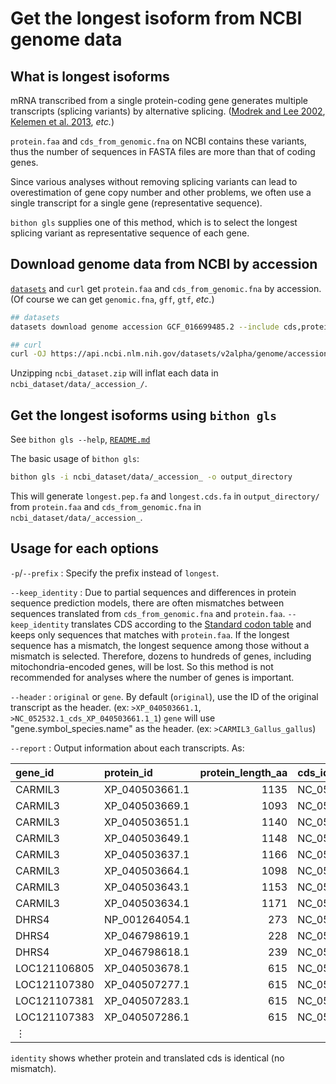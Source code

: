 # Get the longest isoform from NCBI genome data


## What is longest isoforms

mRNA transcribed from a single protein-coding gene generates multiple transcripts (splicing variants) by alternative splicing.
([Modrek and Lee 2002](https://doi.org/10.1038/ng0102-13),
[Kelemen et al. 2013](https://doi.org/10.1016/j.gene.2012.07.083),
*etc.*)

`protein.faa` and `cds_from_genomic.fna` on NCBI contains these variants,
thus the number of sequences in FASTA files are more than that of coding genes.

Since various analyses without removing splicing variants can lead to overestimation of gene copy number and other problems,
we often use a single transcript for a single gene (representative sequence).

`bithon gls` supplies one of this method, which is to select the longest splicing variant as representative sequence of each gene.


## Download genome data from NCBI by accession

[`datasets`](https://www.ncbi.nlm.nih.gov/datasets/docs/v2/download-and-install/)
and `curl` get `protein.faa` and `cds_from_genomic.fna` by accession.
(Of course we can get `genomic.fna`, `gff`, `gtf`, *etc*.)

```sh
## datasets
datasets download genome accession GCF_016699485.2 --include cds,protein

## curl
curl -OJ https://api.ncbi.nlm.nih.gov/datasets/v2alpha/genome/accession/GCF_016699485.2/download?include_annotation_type=CDS_FASTA,PROT_FASTA
```

Unzipping `ncbi_dataset.zip` will inflat each data in `ncbi_dataset/data/_accession_/`.


## Get the longest isoforms using `bithon gls`

See `bithon gls --help`, [`README.md`](https://github.com/ymat2/bithon/blob/main/README.md)

The basic usage of `bithon gls`:

```sh
bithon gls -i ncbi_dataset/data/_accession_ -o output_directory
```

This will generate `longest.pep.fa` and `longest.cds.fa` in `output_directory/`
from `protein.faa` and `cds_from_genomic.fna` in `ncbi_dataset/data/_accession_`.


## Usage for each options

`-p`/`--prefix`
: Specify the prefix instead of `longest`.

`--keep_identity`
: Due to partial sequences and differences in protein sequence prediction models,
  there are often mismatches between sequences translated from `cds_from_genomic.fna` and `protein.faa`.
  `--keep_identity` translates CDS according to the
  [Standard codon table](https://www.ncbi.nlm.nih.gov/Taxonomy/Utils/wprintgc.cgi)
  and keeps only sequences that matches with `protein.faa`.
  If the longest sequence has a mismatch, the longest sequence among those without a mismatch is selected.
  Therefore, dozens to hundreds of genes, including mitochondria-encoded genes, will be lost.
  So this method is not recommended for analyses where the number of genes is important.


`--header`
: `original` or `gene`. By default (`original`), use the ID of the original transcript as the header.
  (ex: `>XP_040503661.1`, `>NC_052532.1_cds_XP_040503661.1_1`)
  `gene` will use "gene.symbol_species.name" as the header.
  (ex: `>CARMIL3_Gallus_gallus`)

`--report`
: Output information about each transcripts. As:

| gene_id | protein_id | protein_length_aa | cds_id | cds_length_bp | identity | species |
| :--- | :--- | ---: | :--- | ---: | :--- | :--- |
| CARMIL3 | XP_040503661.1 | 1135 | NC_052532.1_cds_XP_040503661.1_1 | 3408 | True | Gallus_gallus |
| CARMIL3 | XP_040503669.1 | 1093 | NC_052532.1_cds_XP_040503669.1_2 | 3282 | True | Gallus_gallus |
| CARMIL3 | XP_040503651.1 | 1140 | NC_052532.1_cds_XP_040503651.1_3 | 3423 | True | Gallus_gallus |
| CARMIL3 | XP_040503649.1 | 1148 | NC_052532.1_cds_XP_040503649.1_4 | 3447 | True | Gallus_gallus |
| CARMIL3 | XP_040503637.1 | 1166 | NC_052532.1_cds_XP_040503637.1_5 | 3501 | True | Gallus_gallus |
| CARMIL3 | XP_040503664.1 | 1098 | NC_052532.1_cds_XP_040503664.1_6 | 3297 | True | Gallus_gallus |
| CARMIL3 | XP_040503643.1 | 1153 | NC_052532.1_cds_XP_040503643.1_7 | 3462 | True | Gallus_gallus |
| CARMIL3 | XP_040503634.1 | 1171 | NC_052532.1_cds_XP_040503634.1_8 | 3516 | True | Gallus_gallus |
| DHRS4 | NP_001264054.1 | 273 | NC_052532.1_cds_NP_001264054.1_9  | 822 | True | Gallus_gallus |
| DHRS4 | XP_046798619.1 | 228 | NC_052532.1_cds_XP_046798619.1_10 | 687 | True | Gallus_gallus |
| DHRS4 | XP_046798618.1 | 239 | NC_052532.1_cds_XP_046798618.1_11 | 720 | True | Gallus_gallus |
| LOC121106805 | XP_040503678.1 | 615 | NC_052532.1_cds_XP_040503678.1_12 | 1848 | True | Gallus_gallus |
| LOC121107380 | XP_040507277.1 | 615 | NC_052532.1_cds_XP_040507277.1_13 | 1848 | True | Gallus_gallus |
| LOC121107381 | XP_040507283.1 | 615 | NC_052532.1_cds_XP_040507283.1_14 | 1848 | True | Gallus_gallus |
| LOC121107383 | XP_040507286.1 | 615 | NC_052532.1_cds_XP_040507286.1_15 | 1848 | True | Gallus_gallus |
| ⋮ | | | | | | |

`identity` shows whether protein and translated cds is identical (no mismatch).
